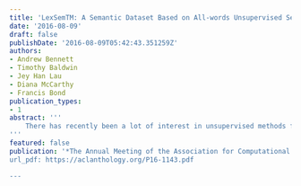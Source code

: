 ```yaml
---
title: 'LexSemTM: A Semantic Dataset Based on All-words Unsupervised Sense Distribution Learning'
date: '2016-08-09'
draft: false
publishDate: '2016-08-09T05:42:43.351259Z'
authors:
- Andrew Bennett
- Timothy Baldwin
- Jey Han Lau
- Diana McCarthy
- Francis Bond
publication_types:
- 1
abstract: '''
    There has recently been a lot of interest in unsupervised methods for learning sense distributions, particularly in applications where sense distinctions are needed. This paper analyses a state-of-the-art method for sense distribution learning, and optimises it for application to the entire vocabulary of a given language. The optimised method is then used to produce LEXSEMTM: a sense frequency and semantic dataset of unprecedented size, spanning approximately 88% of polysemous, English simplex lemmas, which is released as a public resource to the community. Finally, the quality of this data is investigated, and the LEXSEMTM sense distributions are shown to be superior to those based on the WORDNET first sense for lemmas missing from SEMCOR, and at least on par with SEMCOR-based distributions otherwise.
'''
featured: false
publication: '*The Annual Meeting of the Association for Computational Linguistics (ACL)*
url_pdf: https://aclanthology.org/P16-1143.pdf

---
```

